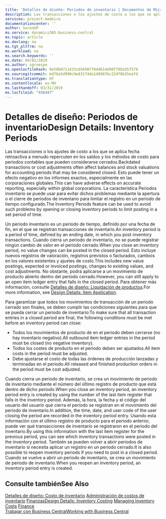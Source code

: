 ```yaml
---
title: 'Detalles de diseño: Periodos de inventario | Documentos de Microsoft'
description: Las transacciones o los ajustes de costo a los que se aplica fecha retroactiva a menudo repercuten en los saldos y los métodos de costo para periodos contables que pueden considerarse cerrados. Esto puede tener un efecto negativo en los informes exactos, especialmente en las corporaciones globales. La característica Periodos inventario se puede usar para evitar dichos problemas mediante la apertura o el cierre de periodos de inventario para limitar el registro en un periodo de tiempo configurado.
services: project-madeira
documentationcenter: ''
author: SorenGP
ms.service: dynamics365-business-central
ms.topic: article
ms.devlang: na
ms.tgt_pltfrm: na
ms.workload: na
ms.search.keywords: ''
ms.date: 04/01/2019
ms.author: sgroespe
ms.openlocfilehash: 0e58b0711433c656907704d614d90f78b5d57579
ms.sourcegitcommit: bd78a5d990c9e83174da1409076c22df8b35eafd
ms.translationtype: HT
ms.contentlocale: es-MX
ms.lasthandoff: 03/31/2019
ms.locfileid: "936447"
---
```

# <a name="design-details-inventory-periods"></a><span data-ttu-id="73cca-105">Detalles de diseño: Periodos de inventario</span><span class="sxs-lookup"><span data-stu-id="73cca-105">Design Details: Inventory Periods</span></span>
<span data-ttu-id="73cca-106">Las transacciones o los ajustes de costo a los que se aplica fecha retroactiva a menudo repercuten en los saldos y los métodos de costo para periodos contables que pueden considerarse cerrados.</span><span class="sxs-lookup"><span data-stu-id="73cca-106">Backdated transactions or cost adjustments often affect balances and stock valuations for accounting periods that may be considered closed.</span></span> <span data-ttu-id="73cca-107">Esto puede tener un efecto negativo en los informes exactos, especialmente en las corporaciones globales.</span><span class="sxs-lookup"><span data-stu-id="73cca-107">This can have adverse effects on accurate reporting, especially within global corporations.</span></span> <span data-ttu-id="73cca-108">La característica Periodos inventario se puede usar para evitar dichos problemas mediante la apertura o el cierre de periodos de inventario para limitar el registro en un periodo de tiempo configurado.</span><span class="sxs-lookup"><span data-stu-id="73cca-108">The Inventory Periods feature can be used to avoid such problems by opening or closing inventory periods to limit posting in a set period of time.</span></span>  

 <span data-ttu-id="73cca-109">Un periodo inventario es un periodo de tiempo, definido por una fecha de fin, en el que se registran transacciones de inventario.</span><span class="sxs-lookup"><span data-stu-id="73cca-109">An inventory period is a period of time, defined by an ending date, in which you post inventory transactions.</span></span> <span data-ttu-id="73cca-110">Cuando cierra un periodo de inventario, no se puede registrar ningún cambio de valor en el periodo cerrado.</span><span class="sxs-lookup"><span data-stu-id="73cca-110">When you close an inventory period, no value changes can be posted in the closed period.</span></span> <span data-ttu-id="73cca-111">Esto incluye nuevos registros de valoración, registros previstos o facturados, cambios en los valores existentes y ajustes de costo.</span><span class="sxs-lookup"><span data-stu-id="73cca-111">This includes new value postings, expected or invoiced postings, changes to existing values, and cost adjustments.</span></span> <span data-ttu-id="73cca-112">No obstante, podrá aplicarse a un movimiento de producto abierto dentro del periodo cerrado.</span><span class="sxs-lookup"><span data-stu-id="73cca-112">However, you can still apply to an open item ledger entry that falls in the closed period.</span></span> <span data-ttu-id="73cca-113">Para obtener más información, consulte [Detalles de diseño: Liquidación de productos](design-details-item-application.md).</span><span class="sxs-lookup"><span data-stu-id="73cca-113">For more information, see [Design Details: Item Application](design-details-item-application.md).</span></span>  

 <span data-ttu-id="73cca-114">Para garantizar que todos los movimientos de transacción de un periodo cerrado son finales, se deben cumplir las condiciones siguientes para que se pueda cerrar un periodo de inventario:</span><span class="sxs-lookup"><span data-stu-id="73cca-114">To make sure that all transaction entries in a closed period are final, the following conditions must be met before an inventory period can close:</span></span>  

-   <span data-ttu-id="73cca-115">Todos los movimientos de producto de en el periodo deben cerrarse (no hay inventario negativo).</span><span class="sxs-lookup"><span data-stu-id="73cca-115">All outbound item ledger entries in the period must be closed (no negative inventory).</span></span>  
-   <span data-ttu-id="73cca-116">Todos los costes de producto en el periodo deben ser ajustados.</span><span class="sxs-lookup"><span data-stu-id="73cca-116">All item costs in the period must be adjusted.</span></span>  
-   <span data-ttu-id="73cca-117">Debe ajustarse el costo de todas las órdenes de producción lanzadas y terminadas en el periodo.</span><span class="sxs-lookup"><span data-stu-id="73cca-117">All released and finished production orders in the period must be cost adjusted.</span></span>  

 <span data-ttu-id="73cca-118">Cuando cierra un periodo de inventario, se crea un movimiento de periodo de inventario mediante el número del último registro de producto que está dentro de dicho periodo.</span><span class="sxs-lookup"><span data-stu-id="73cca-118">When you close an inventory period, an inventory period entry is created by using the number of the last item register that falls in the inventory period.</span></span> <span data-ttu-id="73cca-119">Además, la hora, la fecha y el código del usuario del usuario que cierra el periodo se registran en el movimiento del periodo de inventario.</span><span class="sxs-lookup"><span data-stu-id="73cca-119">In addition, the time, date, and user code of the user closing the period are recorded in the inventory period entry.</span></span> <span data-ttu-id="73cca-120">Usando esta información con el último registro de producto para el periodo anterior, puede ver qué transacciones de inventario se registraron en el periodo del inventario.</span><span class="sxs-lookup"><span data-stu-id="73cca-120">By using this information with the last item register for the previous period, you can see which inventory transactions were posted in the inventory period.</span></span> <span data-ttu-id="73cca-121">También se pueden volver a abrir periodos de inventario si necesita aplicar un registro en un periodo cerrado.</span><span class="sxs-lookup"><span data-stu-id="73cca-121">It is also possible to reopen inventory periods if you need to post in a closed period.</span></span> <span data-ttu-id="73cca-122">Cuando se vuelve a abrir un periodo de inventario, se crea un movimiento de periodo de inventario.</span><span class="sxs-lookup"><span data-stu-id="73cca-122">When you reopen an inventory period, an inventory period entry is created.</span></span>  

## <a name="see-also"></a><span data-ttu-id="73cca-123">Consulte también</span><span class="sxs-lookup"><span data-stu-id="73cca-123">See Also</span></span>  
 <span data-ttu-id="73cca-124">[Detalles de diseño: Costo de inventario](design-details-inventory-costing.md) [Administración de costos de inventario](finance-manage-inventory-costs.md) [Finanzas](finance.md)</span><span class="sxs-lookup"><span data-stu-id="73cca-124">[Design Details: Inventory Costing](design-details-inventory-costing.md) [Managing Inventory Costs](finance-manage-inventory-costs.md) [Finance](finance.md)</span></span>  
 [<span data-ttu-id="73cca-125">Trabajar con Business Central</span><span class="sxs-lookup"><span data-stu-id="73cca-125">Working with Business Central</span></span>](ui-work-product.md)
